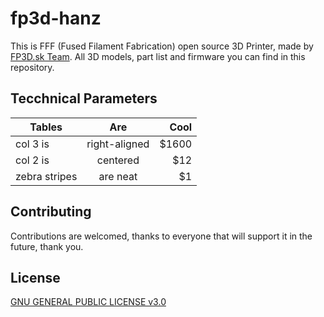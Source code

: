 # fp3d-hanz
This is FFF (Fused Filament Fabrication) open source 3D Printer, made by [FP3D.sk Team](https://fp3d.sk). All 3D models, part list and firmware you can find in this repository.

## Tecchnical Parameters
| Tables        | Are           | Cool  |
| ------------- |:-------------:| -----:|
| col 3 is      | right-aligned | $1600 |
| col 2 is      | centered      |   $12 |
| zebra stripes | are neat      |    $1 |


## Contributing
Contributions are welcomed, thanks to everyone that will support it in the future, thank you.

## License
[GNU GENERAL PUBLIC LICENSE v3.0](https://github.com/kvostyc/fp3d-hanz/blob/main/LICENSE)

